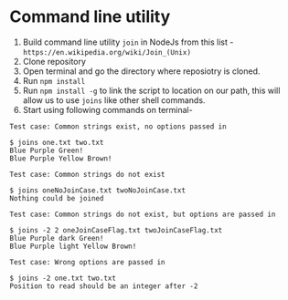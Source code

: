 # Command line utility
1. Build command line utility `join` in NodeJs from this list - `https://en.wikipedia.org/wiki/Join_(Unix)`
2. Clone repository
3. Open terminal and go the directory where reposiotry is cloned.
4. Run `npm install`
3. Run `npm install -g` to link the script to location on our path, this will allow us to use `joins` like other shell commands.
4. Start using following commands on terminal- 

```
Test case: Common strings exist, no options passed in

$ joins one.txt two.txt
Blue Purple Green!
Blue Purple Yellow Brown!
```

```
Test case: Common strings do not exist

$ joins oneNoJoinCase.txt twoNoJoinCase.txt
Nothing could be joined
```

```
Test case: Common strings do not exist, but options are passed in

$ joins -2 2 oneJoinCaseFlag.txt twoJoinCaseFlag.txt
Blue Purple dark Green!
Blue Purple light Yellow Brown!
```

```
Test case: Wrong options are passed in

$ joins -2 one.txt two.txt
Position to read should be an integer after -2
```



